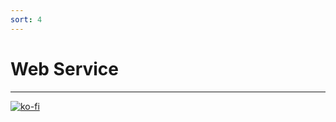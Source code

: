 ```yaml
---
sort: 4
---
```


# Web Service

---

[![ko-fi](https://www.ko-fi.com/img/githubbutton_sm.svg)](https://ko-fi.com/T6T41JKMI)
